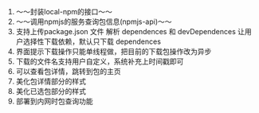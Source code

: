 1. ～～封装local-npm的接口～～
1. ～～调用npmjs的服务查询包信息(npmjs-api)～～
1. 支持上传package.json 文件 解析 dependences 和  devDependences 让用户选择性下载依赖，默认只下载 dependences
1. 界面提示下载操作只能单线程做，把目前的下载包操作改为异步
1. 下载的文件名支持用户自定义，系统补充上时间戳即可
1. 可以查看包详情，跳转到包的主页
1. 美化包详情部分的样式
1. 美化已选包部分的样式
1. 部署到内网时包查询功能